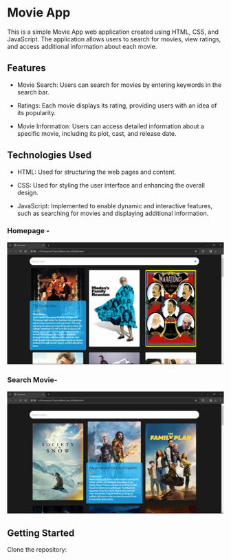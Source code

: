# Movie App
This is a simple Movie App web application created using HTML, CSS, and JavaScript. The application allows users to search for movies, view ratings, and access additional information about each movie.

## Features
- Movie Search: Users can search for movies by entering keywords in the search bar.

- Ratings: Each movie displays its rating, providing users with an idea of its popularity.

- Movie Information: Users can access detailed information about a specific movie, including its plot, cast, and release date.

## Technologies Used
- HTML: Used for structuring the web pages and content.

- CSS: Used for styling the user interface and enhancing the overall design.

- JavaScript: Implemented to enable dynamic and interactive features, such as searching for movies and displaying additional information.

### Homepage -
![Alt text](images/Screenshot%20(1006).png)

### Search Movie- 
![Alt text](images/Screenshot%20(1008).png)

## Getting Started
Clone the repository:



